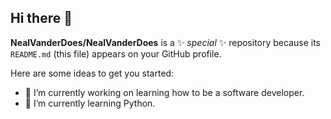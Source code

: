 ## Hi there 👋


**NealVanderDoes/NealVanderDoes** is a ✨ _special_ ✨ repository because its `README.md` (this file) appears on your GitHub profile.

Here are some ideas to get you started:

- 🔭 I’m currently working on learning how to be a software developer.
- 🌱 I’m currently learning Python.
